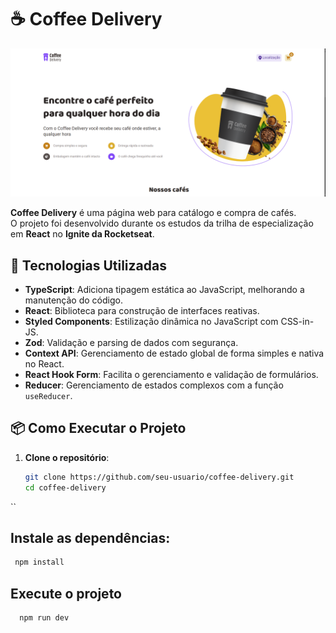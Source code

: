 # ☕ Coffee Delivery
![Banner](./src/assets/projeto.png)


**Coffee Delivery** é uma página web para catálogo e compra de cafés.  
O projeto foi desenvolvido durante os estudos da trilha de especialização em **React** no **Ignite da Rocketseat**.

## 🚀 Tecnologias Utilizadas

- **TypeScript**: Adiciona tipagem estática ao JavaScript, melhorando a manutenção do código.
- **React**: Biblioteca para construção de interfaces reativas.
- **Styled Components**: Estilização dinâmica no JavaScript com CSS-in-JS.
- **Zod**: Validação e parsing de dados com segurança.
- **Context API**: Gerenciamento de estado global de forma simples e nativa no React.
- **React Hook Form**: Facilita o gerenciamento e validação de formulários.
- **Reducer**: Gerenciamento de estados complexos com a função `useReducer`.

## 📦 Como Executar o Projeto

1. **Clone o repositório**:
   ```bash
   git clone https://github.com/seu-usuario/coffee-delivery.git
   cd coffee-delivery
``
## Instale as dependências:
   ```bash
    npm install
```
## Execute o projeto
  ```bash
    npm run dev

```
